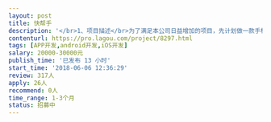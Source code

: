 ```yaml
---                
layout: post       
title: 快帮手           
description: '</br>1、项目描述</br>为了满足本公司日益增加的项目，先计划做一款手机app，分流人工派单的压力。工人可以通过app浏览并下单公司发布的项目，公司通过app给工人派发薪酬。</br>2、主要功能点</br>项目信息，浏览项目，确认下单项目，项目列表，支付功能，消息通知和推送，登录注册。</br>3、可参考产品</br>大鲲app，这款就是我们预期的产品。</br>4、人员要求</br>有一定app制作经验</br>'     
contenturl: https://pro.lagou.com/project/8297.html      
tags: [APP开发,android开发,iOS开发]            
salary: 20000-30000元          
publish_time: '已发布 13 小时'         
start_time: '2018-06-06 12:36:29'           
review: 317人                   
apply: 26人                   
recommend: 0人                   
time_range: 1-3个月              
status: 招募中                  
---                 
```


